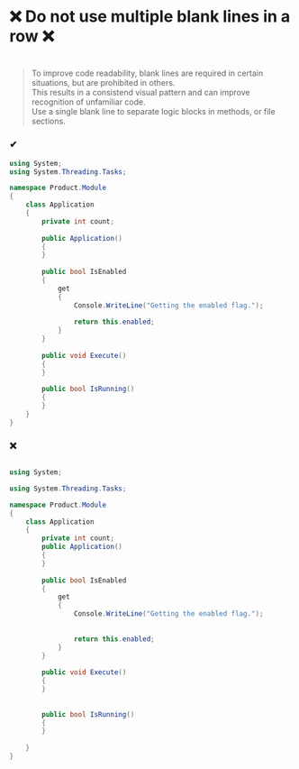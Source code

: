 # ❌ Do not use multiple blank lines in a row ❌
#

> To improve code readability, blank lines are required in certain situations, but are prohibited in others.  
> This results in a consistend visual pattern and can improve recognition of unfamiliar code.  
> Use a single blank line to separate logic blocks in methods, or file sections.  

### ✔
``` csharp
using System;
using System.Threading.Tasks;

namespace Product.Module
{
    class Application
    {
        private int count;
    
        public Application()
        {
        }
    
        public bool IsEnabled
        {
            get
            {
                Console.WriteLine("Getting the enabled flag.");
        
                return this.enabled;
            }
        }
    
        public void Execute()
        {
        }
        
        public bool IsRunning()
        {
        }
    }
}
```

### ❌ 
``` csharp

using System;

using System.Threading.Tasks;

namespace Product.Module
{
    class Application
    {
        private int count;
        public Application()
        {
        }
    
        public bool IsEnabled
        {
            get
            {
                Console.WriteLine("Getting the enabled flag.");
        
        
                return this.enabled;
            }
        }
    
        public void Execute()
        {
        }
        
        
        public bool IsRunning()
        {
        }
        
    }
}
```
